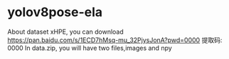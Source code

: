 # yolov8pose-ela
About dataset xHPE, you can download https://pan.baidu.com/s/1ECD7hMsq-mu_32PjysJonA?pwd=0000 提取码: 0000
In data.zip, you will have two files,images and npy

